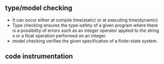 
## type/model checking
- It can occur either at compile time(static) or at executing time(dynamic)
- Type checking ensures the type-safety of a given program where there is a possibility of errors such as an integer operator applied to the string s or a float operation performed on an integer.
-  model checking verifies the given specification of a finite-state system.

## code instrumentation
